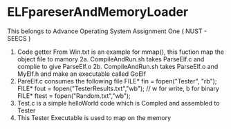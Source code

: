 # ELFpareserAndMemoryLoader
This belongs to Advance Operating System Assignment One ( NUST - SEECS )

1.  Code getter From Win.txt is an example for mmap(), this fuction map the object file to mamory
2a. CompileAndRun.sh takes ParseElf.c and complie to give ParseElf.o 
2b. CompileAndRun.sh takes ParseElf.o and MyElf.h and make an executable called GoElf
3.  PareElf.c consumes the following file
    FILE* fin = fopen("Tester", "rb");
    FILE* fout = fopen("TesterResults.txt","wb");  // w for write, b for binary
    FILE* ftest = fopen("Random.txt","wb");
4.  Test.c is a simple helloWorld code which is Compled and assembled to Tester
5. This Tester Executable is used to map on the memory
